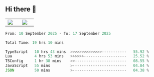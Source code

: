 ## Hi there 👋

<p align="center">
  <table align="center">
  <tr border="none">
  <td width="35%" align="center">
    <img  align="center"  src="http://github-profile-summary-cards.vercel.app/api/cards/stats?username=ricepunk&theme=github_dark" />
  </td>
    
  <td width="65%" align="center">
    <img  align="center"  src="http://github-profile-summary-cards.vercel.app/api/cards/profile-details?username=ricepunk&theme=github_dark" />
  </td>
  </tr>
  </table>
</p>

<!--START_SECTION:waka-->

```typescript
From: 10 September 2025 - To: 17 September 2025

Total Time: 19 hrs 10 mins

TypeScript   10 hrs 43 mins  >>>>>>>>>>>>>>-----------   55.92 %
Lua          4 hrs 53 mins   >>>>>>-------------------   25.52 %
TSConfig     1 hr 38 mins    >>-----------------------   08.55 %
JavaScript   55 mins         >------------------------   04.84 %
JSON         50 mins         >------------------------   04.38 %
```

<!--END_SECTION:waka-->
